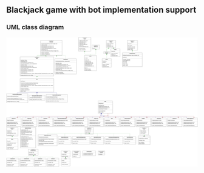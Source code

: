 ## Blackjack game with bot implementation support

### UML class diagram

![Blackjack UML class diagram](src/main/resources/BlackjackUML.png)
